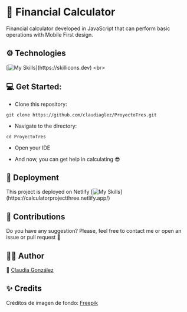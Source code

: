 # :abacus: Financial Calculator <br>

Financial calculator developed in JavaScript that can perform basic operations with Mobile First design.

## ⚙️ Technologies

[![My Skills](https://skillicons.dev/icons?i=html,css,js,netlify,)](https://skillicons.dev)
<br>


## :computer: Get Started:

* Clone this repository:
```
git clone https://github.com/claudiaglez/ProyectoTres.git
```

* Navigate to the directory:
```
cd ProyectoTres
```

* Open your IDE 

* And now, you can get help in calculating :sunglasses:

## :rocket: Deployment

This project is deployed on Netlify [![My Skills](https://skillicons.dev/icons?i=netlify,)](https://calculatorprojectthree.netlify.app/)
  

## :open_hands: Contributions

Do you have any suggestion? Please, feel free to contact me or open an issue or pull request :star_struck:

  
## 👩‍💻 Author

:orange_heart: [Claudia González](https://www.linkedin.com/in/claudiaglezgarcia/)


## :sparkles: Credits

Créditos de imagen de fondo: <a href="https://www.freepik.es/vector-gratis/diseno-plano-fondo-abstracto_19332474.htm#query=fondos%20pantalla%20divertidos&position=41&from_view=search&track=ais&uuid=e1e4b068-2d7e-449e-b8fc-5f6cd1c04943">Freepik</a>
